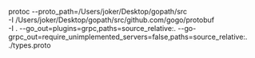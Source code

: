 protoc --proto_path=/Users/joker/Desktop/gopath/src \
-I /Users/joker/Desktop/gopath/src/github.com/gogo/protobuf \
-I . --go_out=plugins=grpc,paths=source_relative:.  --go-grpc_out=require_unimplemented_servers=false,paths=source_relative:. ./types.proto